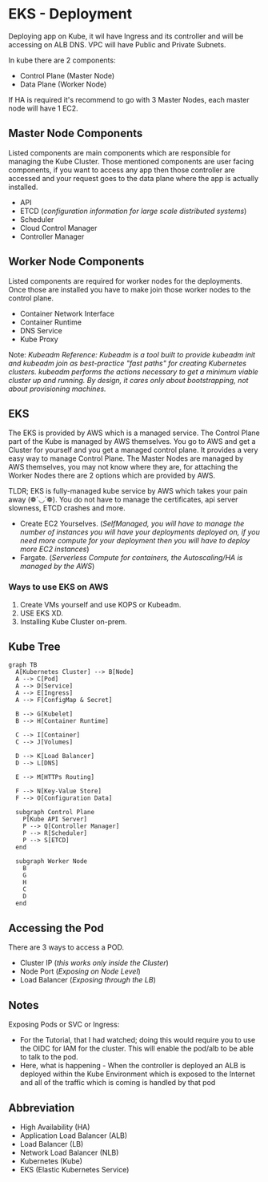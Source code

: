 # EKS - Deployment

Deploying app on Kube, it wil have Ingress and its controller and will be accessing on ALB DNS. VPC will have Public and Private Subnets.

In kube there are 2 components:

- Control Plane (Master Node)
- Data Plane (Worker Node)

If HA is required it's recommend to go with 3 Master Nodes, each master node will have 1 EC2.

## Master Node Components

Listed components are main components which are responsible for managing the Kube Cluster. Those mentioned components are user facing components, if you want to access any app then those controller are accessed and your request goes to the data plane where the app is actually installed.

- API
- ETCD (_configuration information for large scale distributed systems_)
- Scheduler
- Cloud Control Manager
- Controller Manager

## Worker Node Components

Listed components are required for worker nodes for the deployments. Once those are installed you have to make join those worker nodes to the control plane.

- Container Network Interface
- Container Runtime
- DNS Service
- Kube Proxy

Note: _Kubeadm Reference: Kubeadm is a tool built to provide kubeadm init and kubeadm join as best-practice "fast paths" for creating Kubernetes clusters. kubeadm performs the actions necessary to get a minimum viable cluster up and running. By design, it cares only about bootstrapping, not about provisioning machines._

## EKS

The EKS is provided by AWS which is a managed service. The Control Plane part of the Kube is managed by AWS themselves. You go to AWS and get a Cluster for yourself and you get a managed control plane. It provides a very easy way to manage Control Plane.
The Master Nodes are managed by AWS themselves, you may not know where they are, for attaching the Worker Nodes there are 2 options which are provided by AWS.

TLDR; EKS is fully-managed kube service by AWS which takes your pain away (❁´◡`❁). You do not have to manage the certificates, api server slowness, ETCD crashes and more.

- Create EC2 Yourselves. (_SelfManaged, you will have to manage the number of instances you will have your deployments deployed on, if you need more compute for your deployment then you will have to deploy more EC2 instances_)
- Fargate. (_Serverless Compute for containers, the Autoscaling/HA is managed by the AWS_)

### Ways to use EKS on AWS

1. Create VMs yourself and use KOPS or Kubeadm.
2. USE EKS XD.
3. Installing Kube Cluster on-prem.

## Kube Tree

```mermaid
graph TB
  A[Kubernetes Cluster] --> B[Node]
  A --> C[Pod]
  A --> D[Service]
  A --> E[Ingress]
  A --> F[ConfigMap & Secret]

  B --> G[Kubelet]
  B --> H[Container Runtime]

  C --> I[Container]
  C --> J[Volumes]

  D --> K[Load Balancer]
  D --> L[DNS]

  E --> M[HTTPs Routing]

  F --> N[Key-Value Store]
  F --> O[Configuration Data]

  subgraph Control Plane
    P[Kube API Server]
    P --> Q[Controller Manager]
    P --> R[Scheduler]
    P --> S[ETCD]
  end

  subgraph Worker Node
    B
    G
    H
    C
    D
  end
```

## Accessing the Pod

There are 3 ways to access a POD.

- Cluster IP (_this works only inside the Cluster_)
- Node Port (_Exposing on Node Level_)
- Load Balancer (_Exposing through the LB_)

## Notes

Exposing Pods or SVC or Ingress:

- For the Tutorial, that I had watched; doing this would require you to use the OIDC for IAM for the cluster. This will enable the pod/alb to be able to talk to the pod.
- Here, what is happening - When the controller is deployed an ALB is deployed within the Kube Environment which is exposed to the Internet and all of the traffic which is coming is handled by that pod 

## Abbreviation

- High Availability (HA)
- Application Load Balancer (ALB)
- Load Balancer (LB)
- Network Load Balancer (NLB)
- Kubernetes (Kube)
- EKS (Elastic Kubernetes Service)
